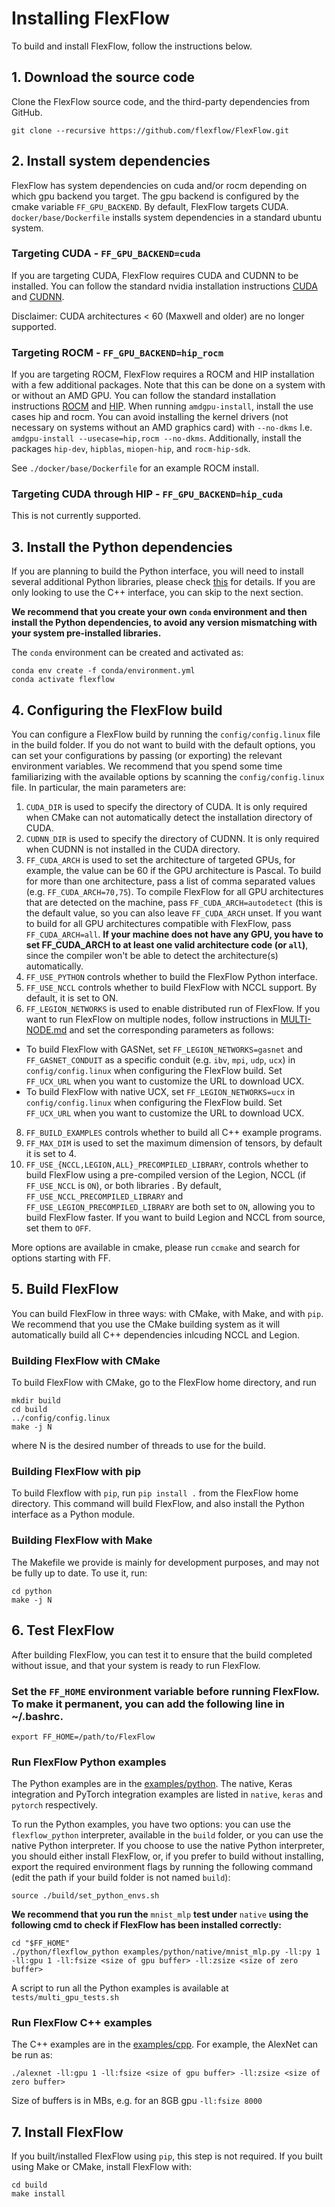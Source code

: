# Installing FlexFlow
To build and install FlexFlow, follow the instructions below.

## 1. Download the source code
Clone the FlexFlow source code, and the third-party dependencies from GitHub.
```
git clone --recursive https://github.com/flexflow/FlexFlow.git
```

## 2. Install system dependencies
FlexFlow has system dependencies on cuda and/or rocm depending on which gpu backend you target. The gpu backend is configured by the cmake variable `FF_GPU_BACKEND`. By default, FlexFlow targets CUDA. `docker/base/Dockerfile` installs system dependencies in a standard ubuntu system.

### Targeting CUDA - `FF_GPU_BACKEND=cuda`
If you are targeting CUDA, FlexFlow requires CUDA and CUDNN to be installed. You can follow the standard nvidia installation instructions [CUDA](https://docs.nvidia.com/cuda/cuda-installation-guide-linux/index.html) and [CUDNN](https://docs.nvidia.com/deeplearning/cudnn/install-guide/index.html).

Disclaimer: CUDA architectures < 60 (Maxwell and older) are no longer supported.

### Targeting ROCM - `FF_GPU_BACKEND=hip_rocm`
If you are targeting ROCM, FlexFlow requires a ROCM and HIP installation with a few additional packages. Note that this can be done on a system with or without an AMD GPU. You can follow the standard installation instructions [ROCM](https://docs.amd.com/bundle/ROCm-Installation-Guide-v5.3/page/Introduction_to_ROCm_Installation_Guide_for_Linux.html) and [HIP](https://docs.amd.com/bundle/HIP-Installation-Guide-v5.3/page/Introduction_to_HIP_Installation_Guide.html). When running `amdgpu-install`, install the use cases hip and rocm. You can avoid installing the kernel drivers (not necessary on systems without an AMD graphics card) with `--no-dkms` I.e. `amdgpu-install --usecase=hip,rocm --no-dkms`. Additionally, install the packages `hip-dev`, `hipblas`, `miopen-hip`, and `rocm-hip-sdk`.

See `./docker/base/Dockerfile` for an example ROCM install.

### Targeting CUDA through HIP - `FF_GPU_BACKEND=hip_cuda`
This is not currently supported.

## 3. Install the Python dependencies
If you are planning to build the Python interface, you will need to install several additional Python libraries, please check [this](https://github.com/flexflow/FlexFlow/blob/master/requirements.txt) for details. If you are only looking to use the C++ interface, you can skip to the next section.

**We recommend that you create your own `conda` environment and then install the Python dependencies, to avoid any version mismatching with your system pre-installed libraries.** 

The `conda` environment can be created and activated as:
```
conda env create -f conda/environment.yml
conda activate flexflow
```

## 4. Configuring the FlexFlow build
You can configure a FlexFlow build by running the `config/config.linux` file in the build folder. If you do not want to build with the default options, you can set your configurations by passing (or exporting) the relevant environment variables. We recommend that you spend some time familiarizing with the available options by scanning the `config/config.linux` file. In particular, the main parameters are:

1. `CUDA_DIR` is used to specify the directory of CUDA. It is only required when CMake can not automatically detect the installation directory of CUDA.
2. `CUDNN_DIR` is used to specify the directory of CUDNN. It is only required when CUDNN is not installed in the CUDA directory.
3. `FF_CUDA_ARCH` is used to set the architecture of targeted GPUs, for example, the value can be 60 if the GPU architecture is Pascal. To build for more than one architecture, pass a list of comma separated values (e.g. `FF_CUDA_ARCH=70,75`). To compile FlexFlow for all GPU architectures that are detected on the machine, pass `FF_CUDA_ARCH=autodetect` (this is the default value, so you can also leave `FF_CUDA_ARCH` unset. If you want to build for all GPU architectures compatible with FlexFlow, pass `FF_CUDA_ARCH=all`. **If your machine does not have any GPU, you have to set FF_CUDA_ARCH to at least one valid architecture code (or `all`)**, since the compiler won't be able to detect the architecture(s) automatically.
4. `FF_USE_PYTHON` controls whether to build the FlexFlow Python interface.
5. `FF_USE_NCCL` controls whether to build FlexFlow with NCCL support. By default, it is set to ON.
6. `FF_LEGION_NETWORKS` is used to enable distributed run of FlexFlow. If you want to run FlexFlow on multiple nodes, follow instructions in [MULTI-NODE.md](MULTI-NODE.md) and set the corresponding parameters as follows:
* To build FlexFlow with GASNet, set `FF_LEGION_NETWORKS=gasnet` and `FF_GASNET_CONDUIT` as a specific conduit (e.g. `ibv`, `mpi`, `udp`, `ucx`) in `config/config.linux` when configuring the FlexFlow build. Set `FF_UCX_URL` when you want to customize the URL to download UCX.
* To build FlexFlow with native UCX, set `FF_LEGION_NETWORKS=ucx` in `config/config.linux` when configuring the FlexFlow build. Set `FF_UCX_URL` when you want to customize the URL to download UCX.
8. `FF_BUILD_EXAMPLES` controls whether to build all C++ example programs.
9. `FF_MAX_DIM` is used to set the maximum dimension of tensors, by default it is set to 4. 
10. `FF_USE_{NCCL,LEGION,ALL}_PRECOMPILED_LIBRARY`, controls whether to build FlexFlow using a pre-compiled version of the Legion, NCCL (if `FF_USE_NCCL` is `ON`), or both libraries . By default, `FF_USE_NCCL_PRECOMPILED_LIBRARY` and `FF_USE_LEGION_PRECOMPILED_LIBRARY` are both set to `ON`, allowing you to build FlexFlow faster. If you want to build Legion and NCCL from source, set them to `OFF`.

More options are available in cmake, please run `ccmake` and search for options starting with FF. 

## 5. Build FlexFlow
You can build FlexFlow in three ways: with CMake, with Make, and with `pip`. We recommend that you use the CMake building system as it will automatically build all C++ dependencies inlcuding NCCL and Legion. 

### Building FlexFlow with CMake
To build FlexFlow with CMake, go to the FlexFlow home directory, and run
```
mkdir build
cd build
../config/config.linux
make -j N
```
where N is the desired number of threads to use for the build.

### Building FlexFlow with pip
To build Flexflow with `pip`, run `pip install .` from the FlexFlow home directory. This command will build FlexFlow, and also install the Python interface as a Python module.

### Building FlexFlow with Make
The Makefile we provide is mainly for development purposes, and may not be fully up to date. To use it, run:
```
cd python
make -j N
```

## 6. Test FlexFlow
After building FlexFlow, you can test it to ensure that the build completed without issue, and that your system is ready to run FlexFlow.

### Set the `FF_HOME` environment variable before running FlexFlow. To make it permanent, you can add the following line in ~/.bashrc.
```
export FF_HOME=/path/to/FlexFlow
```

### Run FlexFlow Python examples
The Python examples are in the [examples/python](https://github.com/flexflow/FlexFlow/tree/master/examples/python). The native, Keras integration and PyTorch integration examples are listed in `native`, `keras` and `pytorch` respectively.

To run the Python examples, you have two options: you can use the `flexflow_python` interpreter, available in the `build` folder, or you can use the native Python interpreter. If you choose to use the native Python interpreter, you should either install FlexFlow, or, if you prefer to build without installing, export the required environment flags by running the following command (edit the path if your build folder is not named `build`):

```
source ./build/set_python_envs.sh
```

**We recommend that you run the** `mnist_mlp` **test under** `native` **using the following cmd to check if FlexFlow has been installed correctly:**

```
cd "$FF_HOME"
./python/flexflow_python examples/python/native/mnist_mlp.py -ll:py 1 -ll:gpu 1 -ll:fsize <size of gpu buffer> -ll:zsize <size of zero buffer>
```
A script to run all the Python examples is available at `tests/multi_gpu_tests.sh`

### Run FlexFlow C++ examples

The C++ examples are in the [examples/cpp](https://github.com/flexflow/FlexFlow/tree/master/examples/cpp). 
For example, the AlexNet can be run as:
```
./alexnet -ll:gpu 1 -ll:fsize <size of gpu buffer> -ll:zsize <size of zero buffer>
``` 

Size of buffers is in MBs, e.g. for an 8GB gpu `-ll:fsize 8000`

## 7. Install FlexFlow
If you built/installed FlexFlow using `pip`, this step is not required. If you built using Make or CMake, install FlexFlow with:
```
cd build
make install
```
